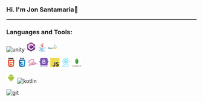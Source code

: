 ### Hi. I'm Jon Santamaria👋
<p style="border-top: solid 1px black">


<h3 align="left">Languages and Tools:</h3>
<!--DESKTOP DEVELOPMENT-->
<p align="left">
    <img src="https://www.vectorlogo.zone/logos/unity3d/unity3d-icon.svg" alt="unity" width="25" height="25"/> 
    <img src="https://raw.githubusercontent.com/devicons/devicon/master/icons/csharp/csharp-original.svg" alt="csharp" width="25" height="25"/> 
    <img src="https://raw.githubusercontent.com/devicons/devicon/master/icons/java/java-original.svg" alt="java" width="25" height="25"/> 
    <img src="https://raw.githubusercontent.com/devicons/devicon/master/icons/mysql/mysql-original-wordmark.svg" alt="mysql" width="25" height="25"/> 
</p>
<!--WEB DEVELOPMENT-->
<p align="left">
    <img src="https://raw.githubusercontent.com/devicons/devicon/master/icons/html5/html5-original-wordmark.svg" alt="html5" width="25" height="25"/> 
    <img src="https://raw.githubusercontent.com/devicons/devicon/master/icons/css3/css3-original-wordmark.svg" alt="css3" width="25" height="25"/> 
    <img src="https://raw.githubusercontent.com/devicons/devicon/master/icons/sass/sass-original.svg" alt="sass" width="25" height="25"/> 
    <img src="https://raw.githubusercontent.com/devicons/devicon/master/icons/bootstrap/bootstrap-plain-wordmark.svg" alt="bootstrap" width="25" height="25"/> 
    <img src="https://raw.githubusercontent.com/devicons/devicon/master/icons/javascript/javascript-original.svg" alt="javascript" width="25" height="25"/> 
    <img src="https://raw.githubusercontent.com/devicons/devicon/master/icons/react/react-original-wordmark.svg" alt="react" width="25" height="25"/> 
    <img src="https://raw.githubusercontent.com/devicons/devicon/master/icons/mongodb/mongodb-original-wordmark.svg" alt="mongodb" width="25" height="25"/> 
</p>
<!--ANDROID DEVELOPMENT-->
<p align="left">
    <img src="https://raw.githubusercontent.com/devicons/devicon/master/icons/android/android-original-wordmark.svg" alt="android" width="25" height="25"/> 
    <img src="https://www.vectorlogo.zone/logos/kotlinlang/kotlinlang-icon.svg" alt="kotlin" width="25" height="25"/> 
</p>
<!--OTHERS-->
<p align="left">
    <img src="https://www.vectorlogo.zone/logos/git-scm/git-scm-icon.svg" alt="git" width="25" height="25"/> 
</p>
<!--
**jonsanta/jonsanta** is a ✨ _special_ ✨ repository because its `README.md` (this file) appears on your GitHub profile.

Here are some ideas to get you started:

- 🔭 I’m currently working on ...
- 🌱 I’m currently learning ...
- 👯 I’m looking to collaborate on ...
- 🤔 I’m looking for help with ...
- 💬 Ask me about ...
- 📫 How to reach me: ...
- 😄 Pronouns: ...
- ⚡ Fun fact: ...
-->

